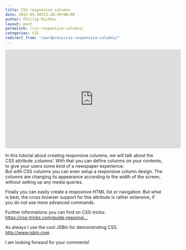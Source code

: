 ```yaml
---
title: CSS responsive columns
date: 2015-05-30T23:28:49+00:00
author: Phillip Richter
layout: post
permalink: /css-responsive-columns/
categories: CSS
redirect_from: "/wordpress/css-responsive-columns/"
---
```

<iframe width="560" height="315" src="https://www.youtube.com/embed/2CX7fctIeuM" allowfullscreen="allowfullscreen" frameborder="0"></iframe>

<div id="watch-description-text" class="watch-editable">
  <p id="eow-description">
    In this tutorial about creating responsive columns, we will talk about the CSS attribute &#8218;columns&#8216;. With that you can define columns on your contents, to give your users some kind of a newspaper experience.<br /> But with CSS columns you can even setup a responsive column design. The columns are changing its appearance according to the width of the screen, without setting up any media queries.
  </p>
  
  <p>
    Finally you can easily create a resposnive HTML list or navigation. But what is best, the cross browser support for this attribute is rather extensive, if you do not use more advanced commands.
  </p>
  
  <p>
    Further informations you can find on CSS-tricks:<br /> <a class="yt-uix-redirect-link" dir="ltr" title="https://css-tricks.com/guide-responsive-friendly-css-columns/" href="https://css-tricks.com/guide-responsive-friendly-css-columns/" target="_blank" rel="nofollow">https://css-tricks.com/guide-responsi&#8230;</a>
  </p>
  
  <p>
    As always I use the cool JSBin for demonstrating CSS.<br /> <a class="yt-uix-redirect-link" dir="ltr" title="http://www.jsbin.com" href="http://www.jsbin.com" target="_blank" rel="nofollow">http://www.jsbin.com</a>
  </p>
  
  <p>
    I am looking forward for your comments!
  </p>
</div>
